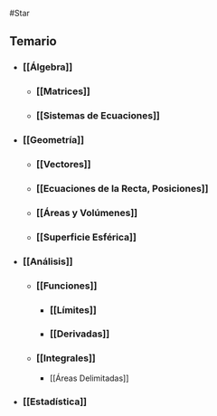 #Star 

## Temario

- ### [[Álgebra]]
	- ### [[Matrices]]
	- ### [[Sistemas de Ecuaciones]]
- ### [[Geometría]]
	- ### [[Vectores]]
	- ### [[Ecuaciones de la Recta, Posiciones]]
	- ### [[Áreas y Volúmenes]]
	- ### [[Superficie Esférica]]
- ### [[Análisis]]
	- ### [[Funciones]]
		- ### [[Límites]]
		- ### [[Derivadas]]
	- ### [[Integrales]]
		- [[Áreas Delimitadas]]
- ### [[Estadística]]